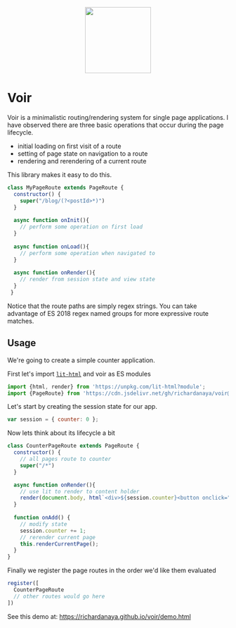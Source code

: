 
<p align="center"><img width=150 src="https://richardanaya.github.io/voir/voir.png"></p>

# Voir

Voir is a minimalistic routing/rendering system for single page applications. I have observed there are three basic operations that occur during the page lifecycle.

* initial loading on first visit of a route
* setting of page state on navigation to a route
* rendering and rerendering of a current route

This library makes it easy to do this.

```javascript
class MyPageRoute extends PageRoute {
  constructor() {
    super("/blog/(?<postId>*)")
  }
  
  async function onInit(){
  	// perform some operation on first load
  }
  
  async function onLoad(){
  	// perform some operation when navigated to
  }
  
  async function onRender(){
  	// render from session state and view state
  }
 }
```

Notice that the route paths are simply regex strings. You can take advantage of ES 2018 regex named groups for more expressive route matches.

## Usage

We're going to create a simple counter application.  

First let's import [`lit-html`](https://lit-html.polymer-project.org/) and voir as ES modules

```javascript
import {html, render} from 'https://unpkg.com/lit-html?module';
import {PageRoute} from 'https://cdn.jsdelivr.net/gh/richardanaya/voir@latest/voir.js';
```

Let's start by creating the session state for our app.

```javascript
var session = { counter: 0 };
```

Now lets think about its lifecycle a bit

```javascript
class CounterPageRoute extends PageRoute {
  constructor() {
    // all pages route to counter
    super("/*")
  }

  async function onRender(){
    // use lit to render to content holder
    render(document.body, html`<div>${session.counter}<button onclick="${this.onAdd}">+</button></div>`
  }
  
  function onAdd() {
    // modify state
    session.counter += 1;
    // rerender current page
    this.renderCurrentPage();
  }
}
```

Finally we register the page routes in the order we'd like them evaluated

```javascript
register([
  CounterPageRoute
  // other routes would go here
])
```

See this demo at: https://richardanaya.github.io/voir/demo.html

